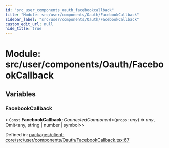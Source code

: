 ```yaml
---
id: "src_user_components_oauth_facebookcallback"
title: "Module: src/user/components/Oauth/FacebookCallback"
sidebar_label: "src/user/components/Oauth/FacebookCallback"
custom_edit_url: null
hide_title: true
---
```


# Module: src/user/components/Oauth/FacebookCallback

## Variables

### FacebookCallback

• `Const` **FacebookCallback**: *ConnectedComponent*<(`props`: *any*) => *any*, Omit<any, string \| number \| symbol\>\>

Defined in: [packages/client-core/src/user/components/Oauth/FacebookCallback.tsx:67](https://github.com/xr3ngine/xr3ngine/blob/65dfcf39a/packages/client-core/src/user/components/Oauth/FacebookCallback.tsx#L67)
